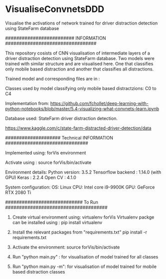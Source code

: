 # VisualiseConvnetsDDD

Visualise the activations of network trained for driver distraction detection using StateFarm database 



######################### INFORMATION #################################


This repository cosists of CNN visualisation of intermediate layers of a driver distraction detection using StateFarm database. Two models were trained with similar structure and are visualised here. One that classifies only mobile based distraction and another that classifies all distractions.

Trained model and corresponding files are in : 

Classes used by model classifying only mobile based distractzions: C0 to C4

Implementation from: https://github.com/fchollet/deep-learning-with-python-notebooks/blob/master/5.4-visualizing-what-convnets-learn.ipynb


Database used: StateFarm driver distraction detection.

https://www.kaggle.com/c/state-farm-distracted-driver-detection/data


#################### Technical INFORMATION ##############################

Implemented using: forVis environment

Activate using : source forVis/bin/activate


Environment details:
Python version: 3.5.2
Tensorflow backend : 1.14.0 (with GPU)
Keras : 2.2.4
Open CV : 4.1.0

System configuration:
OS: Linux
CPU: Intel core i9-9900K
GPU: GeForce RTX 2080 Ti

############################ To Run #####################################

1. Create virtual environment using: 
    virtualenv forVis
    Virtualenv packge can be installed using : pip install virtualenv
    
2. Install the relevant packages from "requirements.txt"
    pip install -r requirements.txt

3. Activate the environment: 
    source forVis/bin/activate

4. Run "python main.py" : for visualisation of model trained for all classes

5. Run "python main.py -m": for visualisation of model trained for mobile based distraction classes
